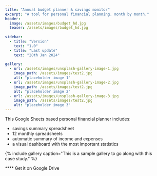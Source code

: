 ```yaml
---
title: "Annual budget planner & savings monitor"
excerpt: "A tool for personal financial planning, month by month."
header:
  image: /assets/images/budget_hd.jpg
  teaser: /assets/images/budget_hd.jpg
  
sidebar:
  - title: "Version"
    text: "1.0"
  - title: "Last update"
    text: "20th Jan 2024"
    
gallery:
  - url: /assets/images/unsplash-gallery-image-1.jpg
    image_path: /assets/images/test2.jpg
    alt: "placeholder image 1"
  - url: /assets/images/unsplash-gallery-image-2.jpg
    image_path: /assets/images/test2.jpg
    alt: "placeholder image 2"
  - url: /assets/images/unsplash-gallery-image-3.jpg
    image_path: /assets/images/test2.jpg
    alt: "placeholder image 3"
---
```


This Google Sheets based personal financial planner includes:
- savings summary spreadsheet
- 12 monthly spreadsheets
- automatic summary of income and expenses
- a visual dashboard with the most important statistics

{% include gallery caption="This is a sample gallery to go along with this case study." %}

**** Get it on Google Drive


